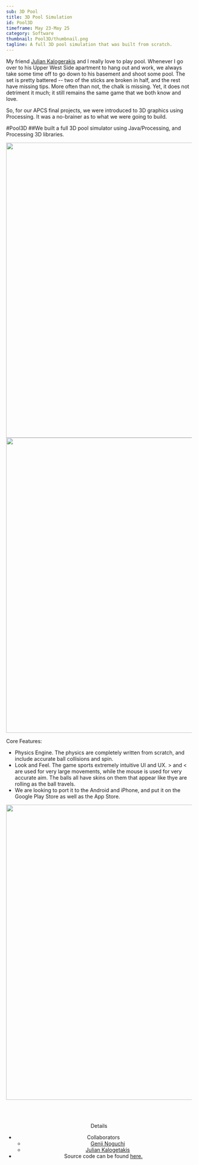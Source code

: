 ```yaml
---
sub: 3D Pool
title: 3D Pool Simulation
id: Pool3D
timeframe: May 23-May 25
category: Software
thumbnail: Pool3D/thumbnail.png
tagline: A full 3D pool simulation that was built from scratch.
---
```



My friend [Julian Kalogerakis]("https://github.com/juliankal") and I really love to play pool. Whenever I go over to his Upper West Side apartment to hang out and work, we always take some time off to go down to his basement and shoot some pool. The set is pretty battered -- two of the sticks are broken in half, and the rest have missing tips. More often than not, the chalk is missing. Yet, it does not detriment it much; it still remains the same game that we both know and love.

So, for our APCS final projects, we were introduced to 3D graphics using Processing. It was a no-brainer as to what we were going to build.


#Pool3D
##We built a full 3D pool simulator using Java/Processing, and Processing 3D libraries.


<center>
<img src="{{ site.url }}/res/img/ventures/Pool3D/Pool2D_top.png" width="800px">
<br>
<img src="{{ site.url }}/res/img/ventures/Pool3D/Pool2D_Break.png" width="800px">
</center>


Core Features:

* Physics Engine. The physics are completely written from scratch, and include accurate ball collisions and spin.
* Look and Feel. The game sports extremely intuitive UI and UX. > and < are used for very large movements, while the mouse is used for very accurate aim. The balls all have skins on them that appear like thye are rolling as the ball travels.
* We are looking to port it to the Android and iPhone, and put it on the Google Play Store as well as the App Store.

<center>
<img src="{{ site.url }}/res/img/ventures/Pool3D/Pool2D_play.png" width="800px">

<br><br>

Details


* Collaborators
	* [Genji Noguchi]("genjinoguchi.com")
	* [Julian Kalogetakis]("https://github.com/juliankal")
* Source code can be found [here.]("https://github.com/JulianKal/Per6-Noguchi-Kalogerakis-XPool")

